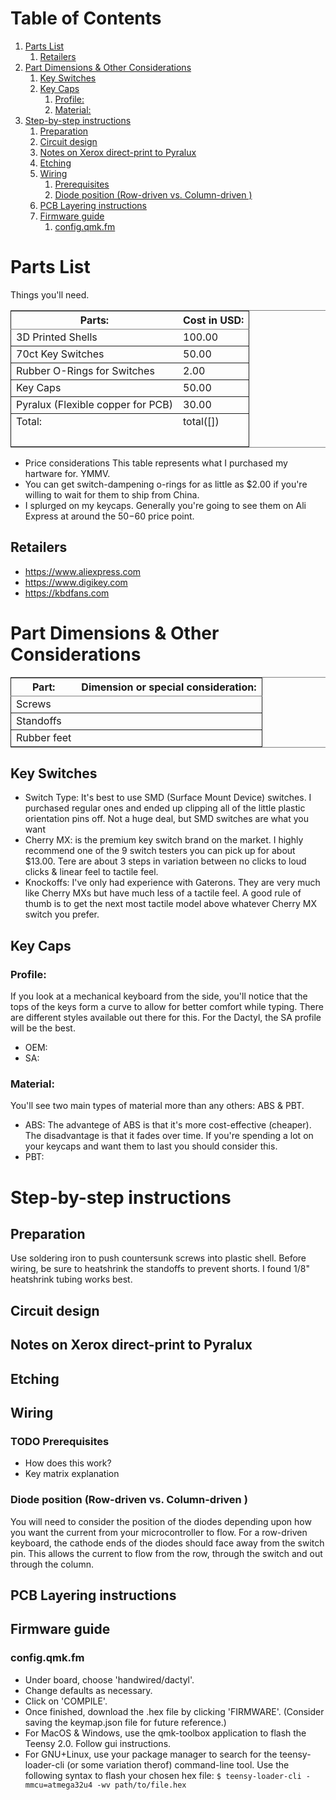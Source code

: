 
# Table of Contents

1.  [Parts List](#org87753fa)
    1.  [Retailers](#orga406b28)
2.  [Part Dimensions & Other Considerations](#org52fa390)
    1.  [Key Switches](#orga88e80a)
    2.  [Key Caps](#org1b39150)
        1.  [Profile:](#orgc4e4eeb)
        2.  [Material:](#org05f4198)
3.  [Step-by-step instructions](#org0ee1763)
    1.  [Preparation](#orga17824e)
    2.  [Circuit design](#org6273d55)
    3.  [Notes on Xerox direct-print to Pyralux](#orgc8497d8)
    4.  [Etching](#orga44fd16)
    5.  [Wiring](#org71c4ca7)
        1.  [Prerequisites](#org0697e7f)
        2.  [Diode position (Row-driven vs. Column-driven )](#org3ef9458)
    6.  [PCB Layering instructions](#org75ca24c)
    7.  [Firmware guide](#orgd127d00)
        1.  [config.qmk.fm](#orgb8e76ea)



<a id="org87753fa"></a>

# Parts List

Things you'll need.

<table border="2" cellspacing="0" cellpadding="6" rules="groups" frame="hsides">


<colgroup>
<col  class="org-left" />

<col  class="org-right" />
</colgroup>
<thead>
<tr>
<th scope="col" class="org-left">Parts:</th>
<th scope="col" class="org-right">Cost in USD:</th>
</tr>
</thead>

<tbody>
<tr>
<td class="org-left">3D Printed Shells</td>
<td class="org-right">100.00</td>
</tr>
</tbody>

<tbody>
<tr>
<td class="org-left">70ct Key Switches</td>
<td class="org-right">50.00</td>
</tr>
</tbody>

<tbody>
<tr>
<td class="org-left">Rubber O-Rings for Switches</td>
<td class="org-right">2.00</td>
</tr>
</tbody>

<tbody>
<tr>
<td class="org-left">Key Caps</td>
<td class="org-right">50.00</td>
</tr>
</tbody>

<tbody>
<tr>
<td class="org-left">Pyralux (Flexible copper for PCB)</td>
<td class="org-right">30.00</td>
</tr>
</tbody>

<tbody>
<tr>
<td class="org-left">Total:</td>
<td class="org-right">total([])</td>
</tr>


<tr>
<td class="org-left">&#xa0;</td>
<td class="org-right">&#xa0;</td>
</tr>
</tbody>
</table>

-   Price considerations
    This table represents what I purchased my hartware for. YMMV.
-   You can get switch-dampening o-rings for as little as $2.00 if you're willing
    to wait for them to ship from China.
-   I splurged on my keycaps. Generally you're going to see them on Ali Express at
    around the $50-$60 price point.


<a id="orga406b28"></a>

## Retailers

-   <https://www.aliexpress.com>
-   <https://www.digikey.com>
-   <https://kbdfans.com>


<a id="org52fa390"></a>

# Part Dimensions & Other Considerations

<table border="2" cellspacing="0" cellpadding="6" rules="groups" frame="hsides">


<colgroup>
<col  class="org-left" />

<col  class="org-left" />
</colgroup>
<thead>
<tr>
<th scope="col" class="org-left">Part:</th>
<th scope="col" class="org-left">Dimension or special consideration:</th>
</tr>
</thead>

<tbody>
<tr>
<td class="org-left">Screws</td>
<td class="org-left">&#xa0;</td>
</tr>
</tbody>

<tbody>
<tr>
<td class="org-left">Standoffs</td>
<td class="org-left">&#xa0;</td>
</tr>
</tbody>

<tbody>
<tr>
<td class="org-left">Rubber feet</td>
<td class="org-left">&#xa0;</td>
</tr>
</tbody>
</table>


<a id="orga88e80a"></a>

## Key Switches

-   Switch Type: It's best to use SMD (Surface Mount Device) switches. I purchased regular ones
    and ended up clipping all of the little plastic orientation pins off. Not a
    huge deal, but SMD switches are what you want
-   Cherry MX: is the premium key switch brand on the market. I highly recommend
    one of the 9 switch testers you can pick up for about $13.00. Tere are about
    3 steps in variation between no clicks to loud clicks & linear feel to tactile feel.
-   Knockoffs: I've only had experience with Gaterons. They are very much like
    Cherry MXs but have much less of a tactile feel. A good rule of thumb is to get
    the next most tactile model above whatever Cherry MX switch you prefer.


<a id="org1b39150"></a>

## Key Caps


<a id="orgc4e4eeb"></a>

### Profile:

If you look at a mechanical keyboard from the side, you'll notice that the tops
of the keys form a curve to allow for better comfort while typing. There are
different styles available out there for this. For the Dactyl, the SA profile
will be the best.

-   OEM:
-   SA:


<a id="org05f4198"></a>

### Material:

You'll see two main types of material more than any others: ABS & PBT.

-   ABS: The advantege of ABS is that it's more cost-effective (cheaper).
    The disadvantage is that it fades over time. If you're spending a lot on your
    keycaps and want them to last you should consider this.
-   PBT:


<a id="org0ee1763"></a>

# Step-by-step instructions


<a id="orga17824e"></a>

## Preparation

Use soldering iron to push countersunk screws into plastic shell.
Before wiring, be sure to heatshrink the standoffs to prevent shorts. I found 1/8"
heatshrink tubing works best.


<a id="org6273d55"></a>

## Circuit design


<a id="orgc8497d8"></a>

## Notes on Xerox direct-print to Pyralux


<a id="orga44fd16"></a>

## Etching


<a id="org71c4ca7"></a>

## Wiring


<a id="org0697e7f"></a>

### TODO Prerequisites

-   How does this work?
-   Key matrix explanation


<a id="org3ef9458"></a>

### Diode position (Row-driven vs. Column-driven )

You will need to consider the position of the diodes depending upon how you want
the current from your microcontroller to flow.
For a row-driven keyboard, the cathode ends of the diodes should face away from the switch pin. This
allows the current to flow from the row, through the switch and out through the column.


<a id="org75ca24c"></a>

## PCB Layering instructions


<a id="orgd127d00"></a>

## Firmware guide


<a id="orgb8e76ea"></a>

### config.qmk.fm

-   Under board, choose 'handwired/dactyl'.
-   Change defaults as necessary.
-   Click on 'COMPILE'.
-   Once finished, download the .hex file by clicking 'FIRMWARE'. (Consider saving the keymap.json file for future reference.)
-   For MacOS & Windows, use the qmk-toolbox application to flash the Teensy 2.0. Follow gui instructions.
-   For GNU+Linux, use your package manager to search for the teensy-loader-cli
    (or some variation therof) command-line tool. Use the following syntax to
    flash your chosen hex file: `$ teensy-loader-cli -mmcu=atmega32u4 -wv path/to/file.hex`

